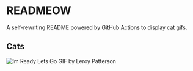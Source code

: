 # READMEOW

A self-rewriting README powered by GitHub Actions to display cat gifs.

## Cats

![Im Ready Lets Go GIF by Leroy Patterson](https://media4.giphy.com/media/CjmvTCZf2U3p09Cn0h/200.gif?cid=9acd02da52d581vn3zfb52wj8g69vbluewjfav5v9h1z30a9&ep=v1_gifs_search&rid=200.gif&ct=g)
